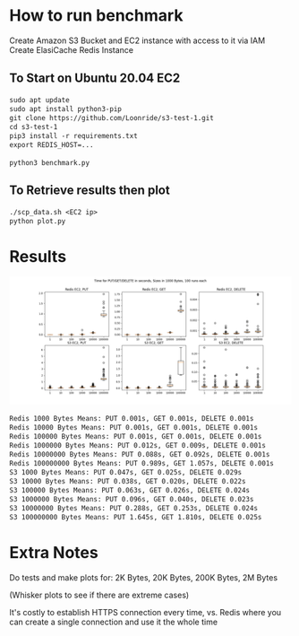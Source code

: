 # How to run benchmark

Create Amazon S3 Bucket and EC2 instance with access to it via IAM
Create ElasiCache Redis Instance

## To Start on Ubuntu 20.04 EC2

```
sudo apt update
sudo apt install python3-pip
git clone https://github.com/Loonride/s3-test-1.git
cd s3-test-1
pip3 install -r requirements.txt
export REDIS_HOST=...

python3 benchmark.py
```

## To Retrieve results then plot

```
./scp_data.sh <EC2 ip>
python plot.py
```

# Results

![alt text](https://raw.githubusercontent.com/Loonride/s3-test-1/main/figure1.png)

```
Redis 1000 Bytes Means: PUT 0.001s, GET 0.001s, DELETE 0.001s
Redis 10000 Bytes Means: PUT 0.001s, GET 0.001s, DELETE 0.001s
Redis 100000 Bytes Means: PUT 0.001s, GET 0.001s, DELETE 0.001s
Redis 1000000 Bytes Means: PUT 0.012s, GET 0.009s, DELETE 0.001s
Redis 10000000 Bytes Means: PUT 0.088s, GET 0.092s, DELETE 0.001s
Redis 100000000 Bytes Means: PUT 0.989s, GET 1.057s, DELETE 0.001s
S3 1000 Bytes Means: PUT 0.047s, GET 0.025s, DELETE 0.029s
S3 10000 Bytes Means: PUT 0.038s, GET 0.020s, DELETE 0.022s
S3 100000 Bytes Means: PUT 0.063s, GET 0.026s, DELETE 0.024s
S3 1000000 Bytes Means: PUT 0.096s, GET 0.040s, DELETE 0.023s
S3 10000000 Bytes Means: PUT 0.288s, GET 0.253s, DELETE 0.024s
S3 100000000 Bytes Means: PUT 1.645s, GET 1.810s, DELETE 0.025s
```

# Extra Notes

Do tests and make plots for:
2K Bytes, 20K Bytes, 200K Bytes, 2M Bytes

(Whisker plots to see if there are extreme cases)

It's costly to establish HTTPS connection every time,
vs. Redis where you can create a single connection and use it the whole time
